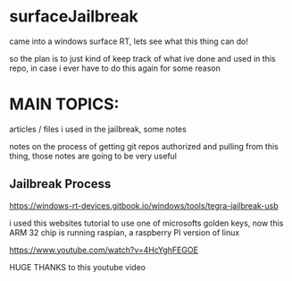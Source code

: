 # surfaceJailbreak

came into a windows surface RT, lets see what this thing can do!

so the plan is to just kind of keep track of what ive done and used in this repo, in case i ever have to do this again for some reason

# MAIN TOPICS:

articles / files i used in the jailbreak, some notes

notes on the process of getting git repos authorized and pulling from this thing, those notes are going to be very useful

## Jailbreak Process

https://windows-rt-devices.gitbook.io/windows/tools/tegra-jailbreak-usb

i used this websites tutorial to use one of microsofts golden keys, now this ARM 32 chip is running raspian, a raspberry PI version of linux

https://www.youtube.com/watch?v=4HcYghFEGOE

HUGE THANKS to this youtube video
